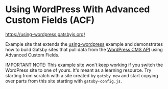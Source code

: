 # Using WordPress With Advanced Custom Fields (ACF)

https://using-wordpress.gatsbyjs.org/

Example site that extends the [using-wordpress](examples/using-wordpress) example and demonstrates how to build Gatsby sites that pull data from the
[WordPress CMS API](https://www.wordpress.com) using Advanced Custom Fields.

IMPORTANT NOTE: This example site won't keep working if you switch the WordPress site to one of yours. It's meant as a learning resource. Try starting from scratch with a site created by `gatsby new` and start copying over parts from this site starting with `gatsby-config.js`.
